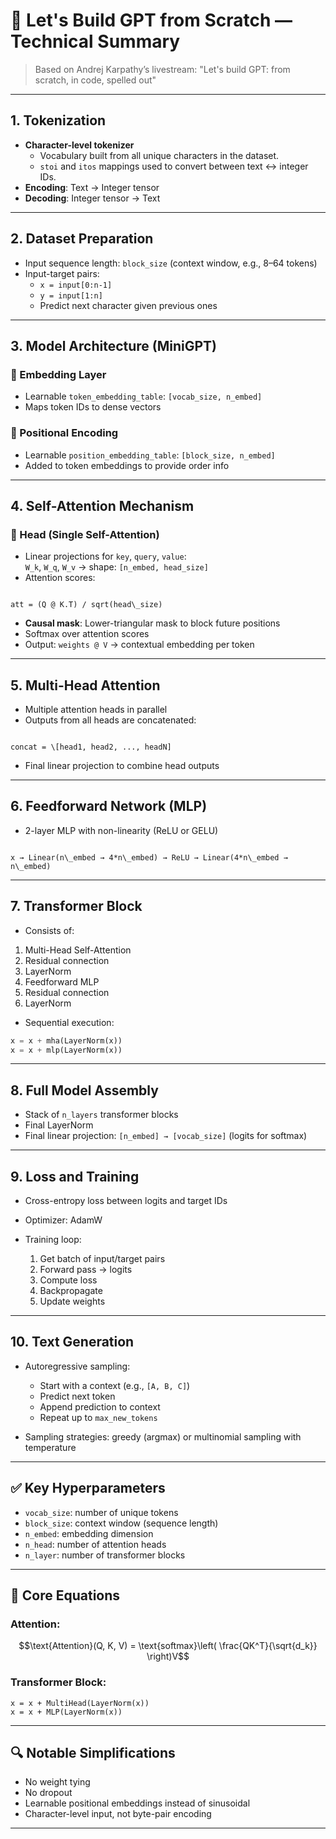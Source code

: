 # 🧠 Let's Build GPT from Scratch — Technical Summary

> Based on Andrej Karpathy’s livestream: "Let's build GPT: from scratch, in code, spelled out"

---

## 1. Tokenization

- **Character-level tokenizer**
  - Vocabulary built from all unique characters in the dataset.
  - `stoi` and `itos` mappings used to convert between text ↔ integer IDs.
- **Encoding**: Text → Integer tensor
- **Decoding**: Integer tensor → Text

---

## 2. Dataset Preparation

- Input sequence length: `block_size` (context window, e.g., 8–64 tokens)
- Input-target pairs:
  - `x = input[0:n-1]`
  - `y = input[1:n]`
  - Predict next character given previous ones

---

## 3. Model Architecture (MiniGPT)

### 🔹 Embedding Layer

- Learnable `token_embedding_table`: `[vocab_size, n_embed]`
- Maps token IDs to dense vectors

### 🔹 Positional Encoding

- Learnable `position_embedding_table`: `[block_size, n_embed]`
- Added to token embeddings to provide order info

---

## 4. Self-Attention Mechanism

### 🔹 Head (Single Self-Attention)

- Linear projections for `key`, `query`, `value`:  
  `W_k`, `W_q`, `W_v` → shape: `[n_embed, head_size]`
- Attention scores:

```

att = (Q @ K.T) / sqrt(head\_size)

```

- **Causal mask**: Lower-triangular mask to block future positions
- Softmax over attention scores
- Output: `weights @ V` → contextual embedding per token

---

## 5. Multi-Head Attention

- Multiple attention heads in parallel
- Outputs from all heads are concatenated:

```

concat = \[head1, head2, ..., headN]

```

- Final linear projection to combine head outputs

---

## 6. Feedforward Network (MLP)

- 2-layer MLP with non-linearity (ReLU or GELU)

```

x → Linear(n\_embed → 4*n\_embed) → ReLU → Linear(4*n\_embed → n\_embed)

```

---

## 7. Transformer Block

- Consists of:

1. Multi-Head Self-Attention
2. Residual connection
3. LayerNorm
4. Feedforward MLP
5. Residual connection
6. LayerNorm

- Sequential execution:

```python
x = x + mha(LayerNorm(x))
x = x + mlp(LayerNorm(x))
```

---

## 8. Full Model Assembly

- Stack of `n_layers` transformer blocks
- Final LayerNorm
- Final linear projection: `[n_embed] → [vocab_size]` (logits for softmax)

---

## 9. Loss and Training

- Cross-entropy loss between logits and target IDs
- Optimizer: AdamW
- Training loop:

  1. Get batch of input/target pairs
  2. Forward pass → logits
  3. Compute loss
  4. Backpropagate
  5. Update weights

---

## 10. Text Generation

- Autoregressive sampling:

  - Start with a context (e.g., `[A, B, C]`)
  - Predict next token
  - Append prediction to context
  - Repeat up to `max_new_tokens`

- Sampling strategies: greedy (argmax) or multinomial sampling with temperature

---

## ✅ Key Hyperparameters

- `vocab_size`: number of unique tokens
- `block_size`: context window (sequence length)
- `n_embed`: embedding dimension
- `n_head`: number of attention heads
- `n_layer`: number of transformer blocks

---

## 🧠 Core Equations

### Attention:

```math
\text{Attention}(Q, K, V) = \text{softmax}\left( \frac{QK^T}{\sqrt{d_k}} \right)V
```

### Transformer Block:

```text
x = x + MultiHead(LayerNorm(x))
x = x + MLP(LayerNorm(x))
```

---

## 🔍 Notable Simplifications

- No weight tying
- No dropout
- Learnable positional embeddings instead of sinusoidal
- Character-level input, not byte-pair encoding

---
